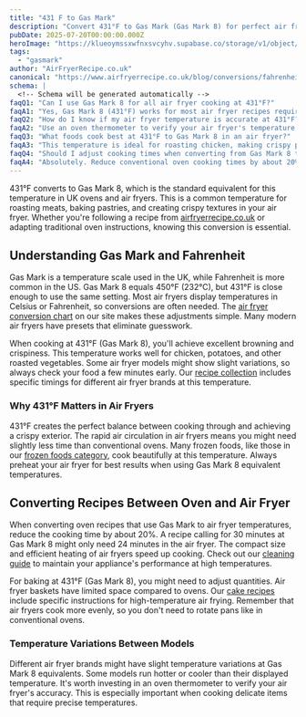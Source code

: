 ```yaml
---
title: "431 F to Gas Mark"
description: "Convert 431°F to Gas Mark (Gas Mark 8) for perfect air fryer & oven cooking. Includes temperature charts, tips, and recipe adjustments."
pubDate: 2025-07-20T00:00:00.000Z
heroImage: "https://klueoymssxwfnxsvcyhv.supabase.co/storage/v1/object/public/Shmucket/431-f-to-gas-mark.png"
tags:
  - "gasmark"
author: "AirFryerRecipe.co.uk"
canonical: "https://www.airfryerrecipe.co.uk/blog/conversions/fahrenheit-to-gas-mark/431-f-to-gas-mark"
schema: |
  <!-- Schema will be generated automatically -->
faqQ1: "Can I use Gas Mark 8 for all air fryer cooking at 431°F?"
faqA1: "Yes, Gas Mark 8 (431°F) works for most air fryer recipes requiring high heat, though cooking times may need adjusting. Air fryers cook faster than conventional ovens, so reduce time by about 20% when converting recipes."
faqQ2: "How do I know if my air fryer temperature is accurate at 431°F?"
faqA2: "Use an oven thermometer to verify your air fryer's temperature accuracy. Place it in the basket during preheating to check if it matches the 431°F (Gas Mark 8) setting. Some models may vary by ±10°F."
faqQ3: "What foods cook best at 431°F to Gas Mark 8 in an air fryer?"
faqA3: "This temperature is ideal for roasting chicken, making crispy potatoes, baking pastries, and cooking frozen foods. The high heat creates excellent browning while keeping interiors moist in the air fryer's rapid circulation."
faqQ4: "Should I adjust cooking times when converting from Gas Mark 8 to air fryer?"
faqA4: "Absolutely. Reduce conventional oven cooking times by about 20% when using an air fryer at 431°F (Gas Mark 8 equivalent). Always check food 5 minutes before the suggested time as air fryers cook faster."
---
```

<p>431°F converts to Gas Mark 8, which is the standard equivalent for this temperature in UK ovens and air fryers. This is a common temperature for roasting meats, baking pastries, and creating crispy textures in your air fryer. Whether you're following a recipe from <a href=https://www.airfryerrecipe.co.uk>airfryerrecipe.co.uk</a> or adapting traditional oven instructions, knowing this conversion is essential.</p>

<h2>Understanding Gas Mark and Fahrenheit</h2>
<p>Gas Mark is a temperature scale used in the UK, while Fahrenheit is more common in the US. Gas Mark 8 equals 450°F (232°C), but 431°F is close enough to use the same setting. Most air fryers display temperatures in Celsius or Fahrenheit, so conversions are often needed. The <a href=https://www.airfryerrecipe.co.uk/air-fryer-conversion-chart>air fryer conversion chart</a> on our site makes these adjustments simple. Many modern air fryers have presets that eliminate guesswork.</p>

<p>When cooking at 431°F (Gas Mark 8), you'll achieve excellent browning and crispiness. This temperature works well for chicken, potatoes, and other roasted vegetables. Some air fryer models might show slight variations, so always check your food a few minutes early. Our <a href=https://www.airfryerrecipe.co.uk/recipes>recipe collection</a> includes specific timings for different air fryer brands at this temperature.</p>

<h3>Why 431°F Matters in Air Fryers</h3>
<p>431°F creates the perfect balance between cooking through and achieving a crispy exterior. The rapid air circulation in air fryers means you might need slightly less time than conventional ovens. Many frozen foods, like those in our <a href=https://www.airfryerrecipe.co.uk/recipe-category/frozen-foods>frozen foods category</a>, cook beautifully at this temperature. Always preheat your air fryer for best results when using Gas Mark 8 equivalent temperatures.</p>

<h2>Converting Recipes Between Oven and Air Fryer</h2>
<p>When converting oven recipes that use Gas Mark to air fryer temperatures, reduce the cooking time by about 20%. A recipe calling for 30 minutes at Gas Mark 8 might only need 24 minutes in the air fryer. The compact size and efficient heating of air fryers speed up cooking. Check out our <a href=https://www.www.airfryerrecipe.co.uk/air-fryer-cleaner>cleaning guide</a> to maintain your appliance's performance at high temperatures.</p>

<p>For baking at 431°F (Gas Mark 8), you might need to adjust quantities. Air fryer baskets have limited space compared to ovens. Our <a href=https://www.airfryerrecipe.co.uk/recipe-category/cakes>cake recipes</a> include specific instructions for high-temperature air frying. Remember that air fryers cook more evenly, so you don't need to rotate pans like in conventional ovens.</p>

<h3>Temperature Variations Between Models</h3>
<p>Different air fryer brands might have slight temperature variations at Gas Mark 8 equivalents. Some models run hotter or cooler than their displayed temperature. It's worth investing in an oven thermometer to verify your air fryer's accuracy. This is especially important when cooking delicate items that require precise temperatures.</p>
